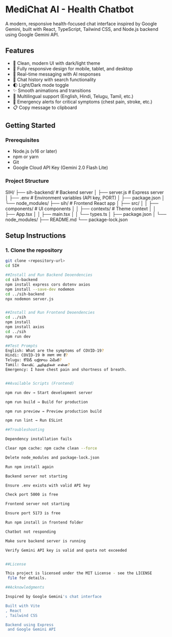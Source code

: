 # MediChat AI - Health Chatbot

A modern, responsive health-focused chat interface inspired by Google Gemini, built with React, TypeScript, Tailwind CSS, and Node.js backend using Google Gemini API.

## Features

- 🎨 Clean, modern UI with dark/light theme
- 📱 Fully responsive design for mobile, tablet, and desktop
- 💬 Real-time messaging with AI responses
- 📜 Chat history with search functionality
- 🌓 Light/Dark mode toggle
- ✨ Smooth animations and transitions
- 📝 Multilingual support (English, Hindi, Telugu, Tamil, etc.)
- 🚨 Emergency alerts for critical symptoms (chest pain, stroke, etc.)
- 📋 Copy message to clipboard

## Getting Started

### Prerequisites

- Node.js (v16 or later)
- npm or yarn
- Git
- Google Cloud API Key (Gemini 2.0 Flash Lite)

### Project Structure



SIH/
├── sih-backend/ # Backend server
│ ├── server.js # Express server
│ ├── .env # Environment variables (API key, PORT)
│ ├── package.json
│ └── node_modules/
├── sih/ # Frontend React app
│ ├── src/
│ │ ├── components/ # UI components
│ │ ├── contexts/ # Theme context
│ │ ├── App.tsx
│ │ ├── main.tsx
│ │ └── types.ts
│ ├── package.json
│ └── node_modules/
├── README.md
└── package-lock.json



## Setup Instructions

### 1. Clone the repository
```bash
git clone <repository-url>
cd SIH

##Install and Run Backend Deoendencies
cd sih-backend
npm install express cors dotenv axios
npm install --save-dev nodemon
cd ../sih-backend
npx nodemon server.js


##Install and Run Frontend Deoendencies
cd ../sih
npm install
npm install axios
cd ../sih
npm run dev

##Test Prompts
English: What are the symptoms of COVID-19?
Hindi: COVID-19 के लक्षण क्या हैं?
Telugu: కొవిడ్ లక్షణాలు ఏమిటి?
Tamil: கோவிட் அறிகுறிகள் என்ன?
Emergency: I have chest pain and shortness of breath.


##Available Scripts (Frontend)

npm run dev → Start development server

npm run build → Build for production

npm run preview → Preview production build

npm run lint → Run ESLint

##Troubleshooting

Dependency installation fails

Clear npm cache: npm cache clean --force

Delete node_modules and package-lock.json

Run npm install again

Backend server not starting

Ensure .env exists with valid API key

Check port 5000 is free

Frontend server not starting

Ensure port 5173 is free

Run npm install in frontend folder

Chatbot not responding

Make sure backend server is running

Verify Gemini API key is valid and quota not exceeded


##License

This project is licensed under the MIT License - see the LICENSE
 file for details.

##Acknowledgments

Inspired by Google Gemini's chat interface

Built with Vite
, React
, Tailwind CSS

Backend using Express
 and Google Gemini API
